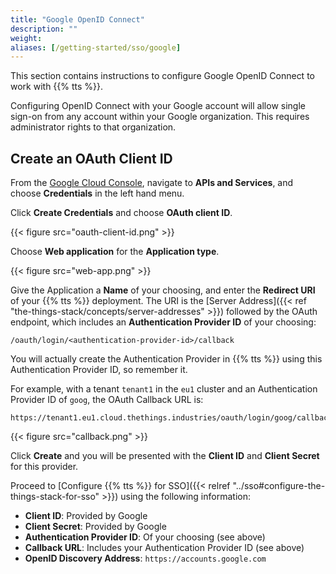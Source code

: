 ```yaml
---
title: "Google OpenID Connect"
description: ""
weight:
aliases: [/getting-started/sso/google]
---
```


This section contains instructions to configure Google OpenID Connect to work with {{% tts %}}.

<!-- more -->

Configuring OpenID Connect with your Google account will allow single sign-on from any account within your Google organization. This requires administrator rights to that organization.

## Create an OAuth Client ID

From the [Google Cloud Console](https://console.cloud.google.com/apis/credentials), navigate to **APIs and Services**, and choose **Credentials** in the left hand menu.

Click **Create Credentials** and choose **OAuth client ID**.

{{< figure src="oauth-client-id.png" >}}

Choose **Web application** for the **Application type**.

{{< figure src="web-app.png" >}}

Give the Application a **Name** of your choosing, and enter the **Redirect URI** of your {{% tts %}} deployment. The URI is the [Server Address]({{< ref "the-things-stack/concepts/server-addresses" >}}) followed by the OAuth endpoint, which includes an **Authentication Provider ID** of your choosing:

```
/oauth/login/<authentication-provider-id>/callback
```

You will actually create the Authentication Provider in {{% tts %}} using this Authentication Provider ID, so remember it.

For example, with a tenant `tenant1` in the `eu1` cluster and an Authentication Provider ID of `goog`, the OAuth Callback URL is:

```
https://tenant1.eu1.cloud.thethings.industries/oauth/login/goog/callback
```

{{< figure src="callback.png" >}}

Click **Create** and you will be presented with the **Client ID** and **Client Secret** for this provider.

Proceed to [Configure {{% tts %}} for SSO]({{< relref "../sso#configure-the-things-stack-for-sso" >}}) using the following information:

- **Client ID**: Provided by Google
- **Client Secret**: Provided by Google
- **Authentication Provider ID**: Of your choosing (see above)
- **Callback URL**: Includes your Authentication Provider ID (see above)
- **OpenID Discovery Address**: `https://accounts.google.com`
